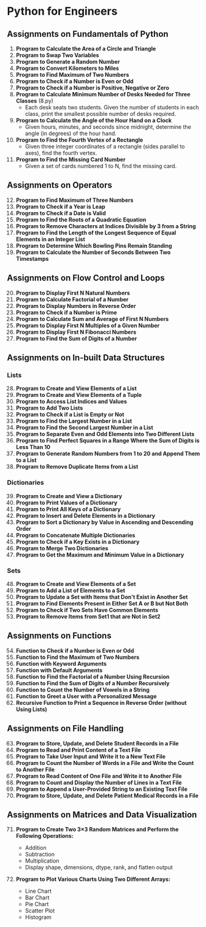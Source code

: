 # Python for Engineers

## Assignments on Fundamentals of Python

1. **Program to Calculate the Area of a Circle and Triangle** 
2. **Program to Swap Two Variables** 
3. **Program to Generate a Random Number** 
4. **Program to Convert Kilometers to Miles** 
5. **Program to Find Maximum of Two Numbers** 
6. **Program to Check if a Number is Even or Odd** 
7. **Program to Check if a Number is Positive, Negative or Zero** 
8. **Program to Calculate Minimum Number of Desks Needed for Three Classes** (8.py)
   - Each desk seats two students. Given the number of students in each class, print the smallest possible number of desks required.
9. **Program to Calculate the Angle of the Hour Hand on a Clock** 
   - Given hours, minutes, and seconds since midnight, determine the angle (in degrees) of the hour hand.
10. **Program to Find the Fourth Vertex of a Rectangle** 
    - Given three integer coordinates of a rectangle (sides parallel to axes), find the fourth vertex.
11. **Program to Find the Missing Card Number** 
    - Given a set of cards numbered 1 to N, find the missing card.

## Assignments on Operators

12. **Program to Find Maximum of Three Numbers** 
13. **Program to Check if a Year is Leap** 
14. **Program to Check if a Date is Valid** 
15. **Program to Find the Roots of a Quadratic Equation** 
16. **Program to Remove Characters at Indices Divisible by 3 from a String** 
17. **Program to Find the Length of the Longest Sequence of Equal Elements in an Integer List** 
18. **Program to Determine Which Bowling Pins Remain Standing** 
19. **Program to Calculate the Number of Seconds Between Two Timestamps** 

## Assignments on Flow Control and Loops

20. **Program to Display First N Natural Numbers** 
21. **Program to Calculate Factorial of a Number** 
22. **Program to Display Numbers in Reverse Order** 
23. **Program to Check if a Number is Prime** 
24. **Program to Calculate Sum and Average of First N Numbers** 
25. **Program to Display First N Multiples of a Given Number** 
26. **Program to Display First N Fibonacci Numbers** 
27. **Program to Find the Sum of Digits of a Number** 

## Assignments on In-built Data Structures

### Lists

28. **Program to Create and View Elements of a List** 
29. **Program to Create and View Elements of a Tuple** 
30. **Program to Access List Indices and Values** 
31. **Program to Add Two Lists** 
32. **Program to Check if a List is Empty or Not** 
33. **Program to Find the Largest Number in a List** 
34. **Program to Find the Second Largest Number in a List** 
35. **Program to Separate Even and Odd Elements into Two Different Lists** 
36. **Program to Find Perfect Squares in a Range Where the Sum of Digits is Less Than 10** 
37. **Program to Generate Random Numbers from 1 to 20 and Append Them to a List** 
38. **Program to Remove Duplicate Items from a List** 

### Dictionaries

39. **Program to Create and View a Dictionary** 
40. **Program to Print Values of a Dictionary** 
41. **Program to Print All Keys of a Dictionary** 
42. **Program to Insert and Delete Elements in a Dictionary** 
43. **Program to Sort a Dictionary by Value in Ascending and Descending Order** 
44. **Program to Concatenate Multiple Dictionaries** 
45. **Program to Check if a Key Exists in a Dictionary** 
46. **Program to Merge Two Dictionaries** 
47. **Program to Get the Maximum and Minimum Value in a Dictionary** 

### Sets

48. **Program to Create and View Elements of a Set** 
49. **Program to Add a List of Elements to a Set** 
50. **Program to Update a Set with Items that Don't Exist in Another Set** 
51. **Program to Find Elements Present in Either Set A or B but Not Both**
52. **Program to Check if Two Sets Have Common Elements** 
53. **Program to Remove Items from Set1 that are Not in Set2** 

## Assignments on Functions

54. **Function to Check if a Number is Even or Odd** 
55. **Function to Find the Maximum of Two Numbers** 
56. **Function with Keyword Arguments** 
57. **Function with Default Arguments** 
58. **Function to Find the Factorial of a Number Using Recursion** 
59. **Function to Find the Sum of Digits of a Number Recursively** 
60. **Function to Count the Number of Vowels in a String** 
61. **Function to Greet a User with a Personalized Message** 
62. **Recursive Function to Print a Sequence in Reverse Order (without Using Lists)** 

## Assignments on File Handling

63. **Program to Store, Update, and Delete Student Records in a File** 
64. **Program to Read and Print Content of a Text File** 
65. **Program to Take User Input and Write it to a New Text File** 
66. **Program to Count the Number of Words in a File and Write the Count to Another File** 
67. **Program to Read Content of One File and Write it to Another File** 
68. **Program to Count and Display the Number of Lines in a Text File** 
69. **Program to Append a User-Provided String to an Existing Text File** 
70. **Program to Store, Update, and Delete Patient Medical Records in a File** 

## Assignments on Matrices and Data Visualization

71. **Program to Create Two 3×3 Random Matrices and Perform the Following Operations:** 
    - Addition
    - Subtraction
    - Multiplication
    - Display shape, dimensions, dtype, rank, and flatten output

72. **Program to Plot Various Charts Using Two Different Arrays:** 
    - Line Chart
    - Bar Chart
    - Pie Chart
    - Scatter Plot
    - Histogram

